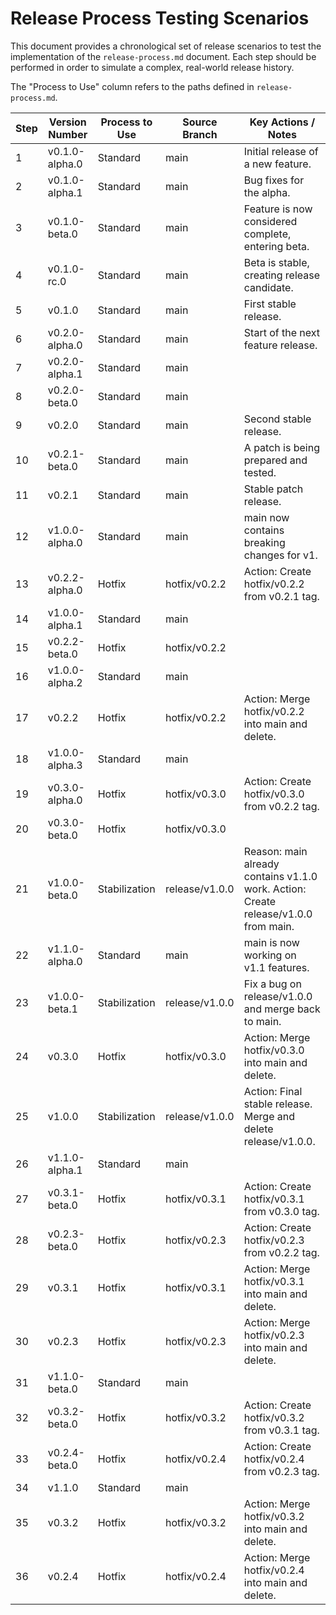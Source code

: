 # Release Process Testing Scenarios

This document provides a chronological set of release scenarios to test the implementation of the `release-process.md` document. Each step should be performed in order to simulate a complex, real-world release history.

The "Process to Use" column refers to the paths defined in `release-process.md`.

Step | Version Number | Process to Use | Source Branch  | Key Actions / Notes
-----|----------------|----------------|----------------|----------------------
1    | v0.1.0-alpha.0 | Standard       | main           | Initial release of a new feature.
2    | v0.1.0-alpha.1 | Standard       | main           | Bug fixes for the alpha.
3    | v0.1.0-beta.0  | Standard       | main           | Feature is now considered complete, entering beta.
4    | v0.1.0-rc.0    | Standard       | main           | Beta is stable, creating release candidate.
5    | v0.1.0         | Standard       | main           | First stable release.
6    | v0.2.0-alpha.0 | Standard       | main           | Start of the next feature release.
7    | v0.2.0-alpha.1 | Standard       | main           |
8    | v0.2.0-beta.0  | Standard       | main           |
9    | v0.2.0         | Standard       | main           | Second stable release.
10   | v0.2.1-beta.0  | Standard       | main           | A patch is being prepared and tested.
11   | v0.2.1         | Standard       | main           | Stable patch release.
12   | v1.0.0-alpha.0 | Standard       | main           | main now contains breaking changes for v1.
13   | v0.2.2-alpha.0 | Hotfix         | hotfix/v0.2.2  | Action: Create hotfix/v0.2.2 from v0.2.1 tag.
14   | v1.0.0-alpha.1 | Standard       | main           |
15   | v0.2.2-beta.0  | Hotfix         | hotfix/v0.2.2  |
16   | v1.0.0-alpha.2 | Standard       | main           |
17   | v0.2.2         | Hotfix         | hotfix/v0.2.2  | Action: Merge hotfix/v0.2.2 into main and delete.
18   | v1.0.0-alpha.3 | Standard       | main           |
19   | v0.3.0-alpha.0 | Hotfix         | hotfix/v0.3.0  | Action: Create hotfix/v0.3.0 from v0.2.2 tag.
20   | v0.3.0-beta.0  | Hotfix         | hotfix/v0.3.0  |
21   | v1.0.0-beta.0  | Stabilization  | release/v1.0.0 | Reason: main already contains v1.1.0 work. Action: Create release/v1.0.0 from main.
22   | v1.1.0-alpha.0 | Standard       | main           | main is now working on v1.1 features.
23   | v1.0.0-beta.1  | Stabilization  | release/v1.0.0 | Fix a bug on release/v1.0.0 and merge back to main.
24   | v0.3.0         | Hotfix         | hotfix/v0.3.0  | Action: Merge hotfix/v0.3.0 into main and delete.
25   | v1.0.0         | Stabilization  | release/v1.0.0 | Action: Final stable release. Merge and delete release/v1.0.0.
26   | v1.1.0-alpha.1 | Standard       | main           |
27   | v0.3.1-beta.0  | Hotfix         | hotfix/v0.3.1  | Action: Create hotfix/v0.3.1 from v0.3.0 tag.
28   | v0.2.3-beta.0  | Hotfix         | hotfix/v0.2.3  | Action: Create hotfix/v0.2.3 from v0.2.2 tag.
29   | v0.3.1         | Hotfix         | hotfix/v0.3.1  | Action: Merge hotfix/v0.3.1 into main and delete.
30   | v0.2.3         | Hotfix         | hotfix/v0.2.3  | Action: Merge hotfix/v0.2.3 into main and delete.
31   | v1.1.0-beta.0  | Standard       | main           |
32   | v0.3.2-beta.0  | Hotfix         | hotfix/v0.3.2  | Action: Create hotfix/v0.3.2 from v0.3.1 tag.
33   | v0.2.4-beta.0  | Hotfix         | hotfix/v0.2.4  | Action: Create hotfix/v0.2.4 from v0.2.3 tag.
34   | v1.1.0         | Standard       | main           |
35   | v0.3.2         | Hotfix         | hotfix/v0.3.2  | Action: Merge hotfix/v0.3.2 into main and delete.
36   | v0.2.4         | Hotfix         | hotfix/v0.2.4  | Action: Merge hotfix/v0.2.4 into main and delete.